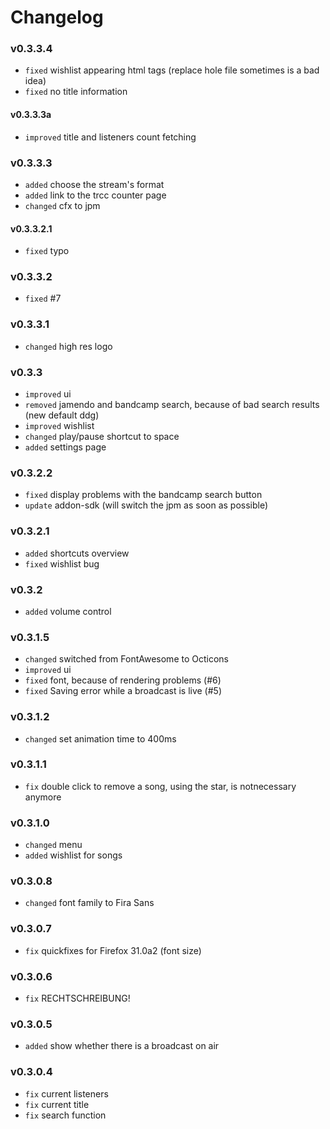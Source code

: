 # Changelog #

### v0.3.3.4 ###

  * `fixed` wishlist appearing html tags (replace hole file sometimes is a bad idea)
  * `fixed` no title information

#### v0.3.3.3a ####

  * `improved` title and listeners count fetching


### v0.3.3.3 ###

  * `added` choose the stream's format
  * `added` link to the trcc counter page
  * `changed` cfx to jpm

#### v0.3.3.2.1 ####

  * `fixed` typo

### v0.3.3.2 ###

  * `fixed` #7

### v0.3.3.1 ###

  * `changed` high res logo

### v0.3.3 ###

  * `improved` ui
  * `removed` jamendo and bandcamp search, because of bad search results (new default ddg)
  * `improved` wishlist
  * `changed` play/pause shortcut to space
  * `added` settings page

### v0.3.2.2 ###

  * `fixed` display problems with the bandcamp search button
  * `update` addon-sdk (will switch the jpm as soon as possible)

### v0.3.2.1 ###

  * `added` shortcuts overview
  * `fixed` wishlist bug

### v0.3.2 ###

  * `added` volume control

### v0.3.1.5 ###

  * `changed` switched from FontAwesome to Octicons
  * `improved` ui
  * `fixed` font, because of rendering problems (#6)
  * `fixed` Saving error while a broadcast is live (#5)

### v0.3.1.2 ###

  * `changed` set animation time to 400ms

### v0.3.1.1 ###

  * `fix` double click to remove a song, using the star, is notnecessary anymore

### v0.3.1.0 ###

  * `changed` menu
  * `added` wishlist for songs

### v0.3.0.8 ###

  * `changed` font family to Fira Sans

### v0.3.0.7 ###

  * `fix` quickfixes for Firefox 31.0a2 (font size)

### v0.3.0.6 ###

  * `fix` RECHTSCHREIBUNG!

### v0.3.0.5 ###

  * `added` show whether there is a broadcast on air

### v0.3.0.4 ###

  * `fix` current listeners
  * `fix` current title
  * `fix` search function
